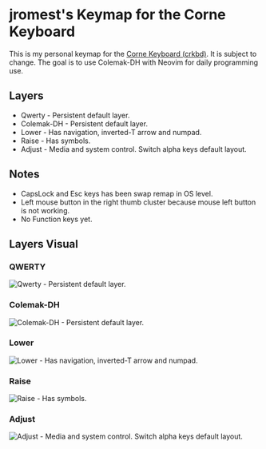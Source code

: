 # jromest's Keymap for the Corne Keyboard

This is my personal keymap for the [Corne Keyboard (crkbd)](https://github.com/foostan/crkbd). It is subject to change. The goal is to use Colemak-DH with Neovim for daily programming use.

## Layers

-   Qwerty - Persistent default layer.
-   Colemak-DH - Persistent default layer.
-   Lower - Has navigation, inverted-T arrow and numpad.
-   Raise - Has symbols.
-   Adjust - Media and system control. Switch alpha keys default layout.

## Notes

-   CapsLock and Esc keys has been swap remap in OS level.
-   Left mouse button in the right thumb cluster because mouse left button is not working.
-   No Function keys yet.

## Layers Visual

### QWERTY

![Qwerty - Persistent default layer.](https://i.imgur.com/GXl2UwW.png)

### Colemak-DH

![Colemak-DH  - Persistent default layer.](https://i.imgur.com/Ex0vjUb.png)

### Lower

![Lower - Has navigation, inverted-T arrow and numpad.](https://i.imgur.com/aJM21z9.png)

### Raise

![Raise - Has symbols.](https://i.imgur.com/ZIVh9Yf.png)

### Adjust

![Adjust - Media and system control. Switch alpha keys default layout.](https://i.imgur.com/9AL3z4F.png)
